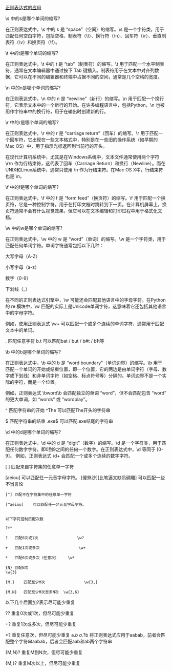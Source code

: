 [正则表达式的应用](https://github.com/jackfrued/Python-Core-50-Courses/blob/master/%E7%AC%AC30%E8%AF%BE%EF%BC%9A%E6%AD%A3%E5%88%99%E8%A1%A8%E8%BE%BE%E5%BC%8F%E7%9A%84%E5%BA%94%E7%94%A8.md)

\s 中的s是哪个单词的缩写?

在正则表达式中，\s 中的 s 是 “space”（空间）的缩写。\s 是一个字符类，用于匹配任何空白字符，包括空格、制表符（\t）、换行符（\n）、回车符（\r）、垂直制表符（\v）和换页符（\f）。



\t 中的t是哪个单词的缩写?

在正则表达式中，\t 中的 t 是 “tab”（制表符）的缩写。\t 用于匹配一个水平制表符，通常在文本编辑器中通过按下 Tab 键插入。制表符用于在文本中对齐列数据，它可以在不同的编辑器和终端中占据不同的空间，通常是几个空格的宽度。



\n 中的n是哪个单词的缩写?

在正则表达式中，\n 中的 n 是 “newline”（新行）的缩写。\n 用于匹配一个换行符，它表示文本中的一个新行的开始。在许多编程语言中，包括Python，\n 也被用作字符串中的换行符，用于在输出时创建新的行。



\r 中的r是哪个单词的缩写?

在正则表达式中，\r 中的 r 是 “carriage return”（回车）的缩写。\r 用于匹配一个回车符，它出现在一些文本格式中，特别是在一些旧的操作系统（如早期的Mac OS）中，用于指示光标返回到当前行的开头。

在现代计算机系统中，尤其是在Windows系统中，文本文件通常使用两个字符 \r\n 作为行结束符，这代表了回车（Carriage Return）和换行（Newline）。而在UNIX和Linux系统中，通常只使用 \n 作为行结束符。在Mac OS X中，行结束符也是 \n。



\f 中的f是哪个单词的缩写?

在正则表达式中，\f 中的 f 是 “form feed”（换页符）的缩写。\f 用于匹配一个换页符，它是一种控制字符，用于在打印文档时跳转到下一页。在计算机屏幕上，换页符通常不会有什么视觉效果，但它可以在文本编辑和打印过程中用于格式化文档。


\w 中的w是哪个单词的缩写?

在正则表达式中，\w 中的 w 是 “word”（单词）的缩写。\w 是一个字符类，用于匹配任何单词字符。单词字符通常包括以下几种：

大写字母（A-Z）

小写字母（a-z）

数字（0-9）

下划线（_）

在不同的正则表达式引擎中，\w 可能还会匹配其他语言中的字母字符。在Python的 re 模块中，\w 匹配的实际上是Unicode单词字符，这意味着它还包括其他语言中的字母字符。

例如，使用正则表达式 \w+ 可以匹配一个或多个连续的单词字符，通常用于匹配文本中的单词。



.	匹配任意字符	b.t	可以匹配bat / but / b#t / b1t等



\b 中的b是哪个单词的缩写?

在正则表达式中，\b 中的 b 是 “word boundary”（单词边界）的缩写。\b 用于匹配一个单词的开始或结束位置，即一个位置，它的两边是由单词字符（字母、数字或下划线）和非单词字符（如空格、标点符号等）分隔的。单词边界不是一个实际的字符，而是一个位置。

例如，正则表达式 \bword\b 会匹配独立的单词 “word”，但不会匹配包含 “word” 的更大单词，如 “words” 或 “wordplay”。



^	匹配字符串的开始	^The	可以匹配The开头的字符串



$	匹配字符串的结束	.exe$	可以匹配.exe结尾的字符串



\d 中的d是哪个单词的缩写?

在正则表达式中，\d 中的 d 是 “digit”（数字）的缩写。\d 是一个字符类，用于匹配任何数字字符，即0到9之间的任何一个数字。在正则表达式中，\d 等同于 [0-9]。
例如，正则表达式 \d+ 会匹配一个或多个连续的数字字符。



[ ]	匹配来自字符集的任意单一字符

[aeiou]	可以匹配任一元音字母字符。
                                                                [傻煞沙][比笔逼叉缺吊碉雕]  可以匹配一些不当言论

```
[^]	匹配不在字符集中的任意单一字符

[^aeiou]	可以匹配任一非元音字母字符。


以下字符控制匹配次数

?+*

?	匹配0次或1次	                \w?

+	匹配1次或多次	                \w+

*	匹配0次或多次（任意次）	\w*

{N}	匹配N次	                               
\w{3}	

{M,}	匹配至少M次	               \w{3,}	

{M,N}	匹配至少M次至多N次	\w{3,6}
```

以下几个后面加?表示尽可能少重复

??	重复0次或1次，但尽可能少重复

+?	重复1次或多次，但尽可能少重复	

*?	重复任意次，但尽可能少重复	   a.*b   a.*?b	将正则表达式应用于aabab，前者会匹配整个字符串aabab，后者会匹配aab和ab两个字符串

{M,N}?	重复M到N次，但尽可能少重复		

{M,}?	重复M次以上，但尽可能少重复
